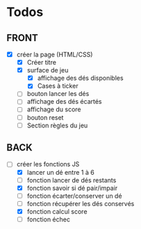 # Todos

## FRONT

- [X] créer la page (HTML/CSS)
  - [X] Créer titre
  - [X] surface de jeu
    - [X] affichage des dés disponibles
    - [X] Cases à ticker
  - [ ] bouton lancer les dés
  - [ ] affichage des dés écartés
  - [ ] affichage du score
  - [ ] bouton reset
  - [ ] Section règles du jeu

## BACK

- [ ] créer les fonctions JS
  - [X] lancer un dé entre 1 à 6
  - [ ] fonction lancer de dés restants
  - [X] fonction savoir si dé pair/impair
  - [ ] fonction écarter/conserver un dé
  - [ ] fonction récupérer les dés conservés
  - [X] fonction calcul score
  - [ ] fonction échec

